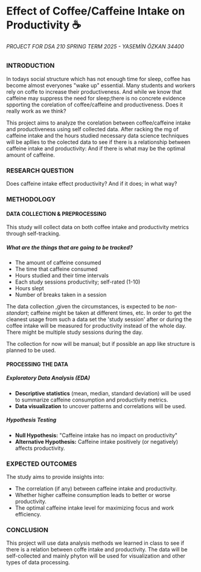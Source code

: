 # Effect of Coffee/Caffeine Intake on Productivity ☕
###### PROJECT FOR DSA 210 SPRING TERM 2025 - YASEMİN ÖZKAN 34400

### INTRODUCTION

In todays social structure which has not enough time for sleep, coffee has become almost everyones "wake up" essential. 
Many students and workers rely on coffe to increase their productiveness.
And while we know that caffeine may suppress the need for sleep;there is no concrete evidence spporting the corelation of coffee/caffeine and productiveness.
Does it really work as we think?

This project aims to analyze the corelation between coffee/caffeine intake and productiveness using self collected data.
After racking the mg of caffeine intake and the hours studied necessary data science techniques will be apllies to the colected data to see if there 
is a relationship between caffeine intake and productivity: And if there is what may be the optimal amount of caffeine.

### RESEARCH QUESTION

Does caffeine intake effect productivity? And if it does; in what way?

### METHODOLOGY
#### DATA COLLECTION & PREPROCESSING

This study will collect data on both coffee intake and productivity metrics through self-tracking.

##### What are the things that are going to be tracked?
- The amount of caffeine consumed
- The time that caffeine consumed
- Hours studied and their time intervals
- Each study sessions productivity; self-rated (1-10)
- Hours slept
- Number of breaks taken in a session

The data collection ,given the circumstances, is expected to be *non-standart*; caffeine might be taken at different times, etc.
In order to get the cleanest usage from such a data set the 'study session' after or during the coffee intake will be measured for productivity instead of the whole day.
There might be multiple study sessions during the day. 

The collection for now will be manual; but if possible an app like structure is planned to be used.

#### PROCESSING THE DATA

##### Exploratory Data Analysis (EDA)
- **Descriptive statistics** (mean, median, standard deviation) will be used to summarize caffeine consumption and productivity metrics.
- **Data visualization** to uncover patterns and correlations will be used.
  
##### Hypothesis Testing
- **Null Hypothesis:** "Caffeine intake has no impact on productivity"
- **Alternative Hypothesis:** Caffeine intake positively (or negatively) affects productivity.

### EXPECTED OUTCOMES

The study aims to provide insights into:
- The correlation (if any) between caffeine intake and productivity.
- Whether higher caffeine consumption leads to better or worse productivity.
- The optimal caffeine intake level for maximizing focus and work efficiency.

### CONCLUSION
This project will use data analysis methods we learned in class to see if there is a relation between coffe intake and productivity.
The data will be self-collected and mainly phyton will be used for visualization and other types of data processing.
